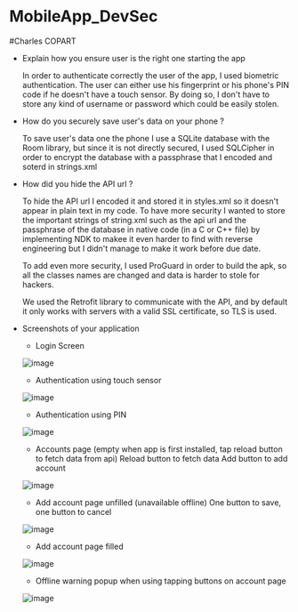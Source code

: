 # MobileApp_DevSec

#Charles COPART

- Explain how you ensure user is the right one starting the app

  In order to authenticate correctly the user of the app, I used biometric authentication. The user can either use his fingerprint or his phone's PIN code if 
  he doesn't have a touch sensor. By doing so, I don't have to store any kind of username or password which could be easily stolen.

- How do you securely save user's data on your phone ?

  To save user's data one the phone I use a SQLite database with the Room library, but since it is not directly secured, I used SQLCipher in order to encrypt the database with a passphrase that I encoded and soterd in strings.xml
  
- How did you hide the API url ?

  To hide the API url I encoded it and stored it in styles.xml so it doesn't appear in plain text in my code. To have more security I wanted to store the important strings of     string.xml such as the api url and the passphrase of the database in native code (in a C or C++ file) by implementing NDK to makee it even harder to find with reverse 
  engineering but I didn't manage to make it work before due date.
  
  To add even more security, I used ProGuard in order to build the apk, so all the classes names are changed and data is harder to stole for hackers.
  
  We used the Retrofit library to communicate with the API, and by default it only works with servers with a valid SSL certificate, so TLS is used.  
  
- Screenshots of your application 

  - Login Screen
  
  ![image](https://user-images.githubusercontent.com/64533110/110246806-66ec7c00-7f69-11eb-8609-e7e162fda0ed.png)
  
  - Authentication using touch sensor
  
  ![image](https://user-images.githubusercontent.com/64533110/110246874-a9ae5400-7f69-11eb-8924-5a5e9f45d7c7.png)
  
  - Authentication using PIN

  ![image](https://user-images.githubusercontent.com/64533110/110246831-7bc90f80-7f69-11eb-9382-0420df4cc147.png)

  
  - Accounts page (empty when app is first installed, tap reload button to fetch data from api)
    Reload button to fetch data
    Add button to add account
  
  ![image](https://user-images.githubusercontent.com/64533110/110246885-bb8ff700-7f69-11eb-8e43-688693f48730.png)
  
  - Add account page unfilled (unavailable offline)
    One button to save, one button to cancel

  ![image](https://user-images.githubusercontent.com/64533110/110246924-eda15900-7f69-11eb-98c3-f5e8d9565d97.png)

  - Add account page filled 

  ![image](https://user-images.githubusercontent.com/64533110/110246945-0742a080-7f6a-11eb-86e8-88e723c081ae.png)

  - Offline warning popup when using tapping buttons on account page
  
  ![image](https://user-images.githubusercontent.com/64533110/110246989-31945e00-7f6a-11eb-8d87-4c95e54ee63e.png)

  
